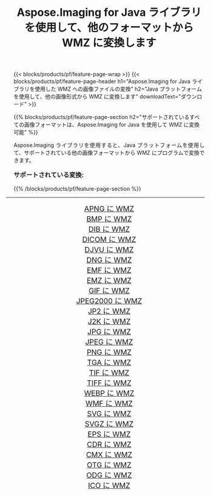 ﻿---
title: Aspose.Imaging for Java ライブラリを使用して、他のフォーマットから WMZ に変換します 
weight: 3920
url: /ja/java/conversion/to/wmz/ 
lang: ja
langdirlevel: 2
locales: zh-hans,ja,it,ru,de,es,fr,nl,id,lt,pl,pt,vi,tr,ko,zh-hant,ar,hi,th,sv,cs,uk,he
description: Aspose.Imaging を使用すると、Java を使用して他のフォーマットから WMZ に変換できます。
---

{{< blocks/products/pf/feature-page-wrap >}}
{{< blocks/products/pf/feature-page-header h1="Aspose.Imaging for Java ライブラリを使用した WMZ への画像ファイルの変換" h2="Java プラットフォームを使用して、他の画像形式から WMZ に変換します" downloadText="ダウンロード" >}}


{{% blocks/products/pf/feature-page-section  h2="サポートされているすべての画像フォーマットは、Aspose.Imaging for Java を使用して WMZ に変換可能" %}}
<p align=justify>Aspose.Imaging ライブラリを使用すると、Java プラットフォームを使用して、サポートされている他の画像フォーマットから WMZ にプログラムで変換できます。</p>
<h3 style="margin-top:16px;">
サポートされている変換:
</h3>
{{% /blocks/products/pf/feature-page-section %}}
<div class="container-fluid productfamilypage bg-gray">
    <div class="convertypes bg-gray agp-content section">
        <div class="container">
		<hr style="margin-left:-20px;"/>
		<div class="row other-converters" style="gap: 10px;font-size: 19px;text-align:center;">
		    <div class='col-md-3 other-converter remove-lp remove-rp'><a href="/imaging/ja/java/conversion/apng-to-wmz/" style="padding:15px;">APNG に WMZ</a></div>
<div class='col-md-3 other-converter remove-lp remove-rp'><a href="/imaging/ja/java/conversion/bmp-to-wmz/" style="padding:15px;">BMP に WMZ</a></div>
<div class='col-md-3 other-converter remove-lp remove-rp'><a href="/imaging/ja/java/conversion/dib-to-wmz/" style="padding:15px;">DIB に WMZ</a></div>
<div class='col-md-3 other-converter remove-lp remove-rp'><a href="/imaging/ja/java/conversion/dicom-to-wmz/" style="padding:15px;">DICOM に WMZ</a></div>
<div class='col-md-3 other-converter remove-lp remove-rp'><a href="/imaging/ja/java/conversion/djvu-to-wmz/" style="padding:15px;">DJVU に WMZ</a></div>
<div class='col-md-3 other-converter remove-lp remove-rp'><a href="/imaging/ja/java/conversion/dng-to-wmz/" style="padding:15px;">DNG に WMZ</a></div>
<div class='col-md-3 other-converter remove-lp remove-rp'><a href="/imaging/ja/java/conversion/emf-to-wmz/" style="padding:15px;">EMF に WMZ</a></div>
<div class='col-md-3 other-converter remove-lp remove-rp'><a href="/imaging/ja/java/conversion/emz-to-wmz/" style="padding:15px;">EMZ に WMZ</a></div>
<div class='col-md-3 other-converter remove-lp remove-rp'><a href="/imaging/ja/java/conversion/gif-to-wmz/" style="padding:15px;">GIF に WMZ</a></div>
<div class='col-md-3 other-converter remove-lp remove-rp'><a href="/imaging/ja/java/conversion/jpeg2000-to-wmz/" style="padding:15px;">JPEG2000 に WMZ</a></div>
<div class='col-md-3 other-converter remove-lp remove-rp'><a href="/imaging/ja/java/conversion/jp2-to-wmz/" style="padding:15px;">JP2 に WMZ</a></div>
<div class='col-md-3 other-converter remove-lp remove-rp'><a href="/imaging/ja/java/conversion/j2k-to-wmz/" style="padding:15px;">J2K に WMZ</a></div>
<div class='col-md-3 other-converter remove-lp remove-rp'><a href="/imaging/ja/java/conversion/jpg-to-wmz/" style="padding:15px;">JPG に WMZ</a></div>
<div class='col-md-3 other-converter remove-lp remove-rp'><a href="/imaging/ja/java/conversion/jpeg-to-wmz/" style="padding:15px;">JPEG に WMZ</a></div>
<div class='col-md-3 other-converter remove-lp remove-rp'><a href="/imaging/ja/java/conversion/png-to-wmz/" style="padding:15px;">PNG に WMZ</a></div>
<div class='col-md-3 other-converter remove-lp remove-rp'><a href="/imaging/ja/java/conversion/tga-to-wmz/" style="padding:15px;">TGA に WMZ</a></div>
<div class='col-md-3 other-converter remove-lp remove-rp'><a href="/imaging/ja/java/conversion/tif-to-wmz/" style="padding:15px;">TIF に WMZ</a></div>
<div class='col-md-3 other-converter remove-lp remove-rp'><a href="/imaging/ja/java/conversion/tiff-to-wmz/" style="padding:15px;">TIFF に WMZ</a></div>
<div class='col-md-3 other-converter remove-lp remove-rp'><a href="/imaging/ja/java/conversion/webp-to-wmz/" style="padding:15px;">WEBP に WMZ</a></div>
<div class='col-md-3 other-converter remove-lp remove-rp'><a href="/imaging/ja/java/conversion/wmf-to-wmz/" style="padding:15px;">WMF に WMZ</a></div>
<div class='col-md-3 other-converter remove-lp remove-rp'><a href="/imaging/ja/java/conversion/svg-to-wmz/" style="padding:15px;">SVG に WMZ</a></div>
<div class='col-md-3 other-converter remove-lp remove-rp'><a href="/imaging/ja/java/conversion/svgz-to-wmz/" style="padding:15px;">SVGZ に WMZ</a></div>
<div class='col-md-3 other-converter remove-lp remove-rp'><a href="/imaging/ja/java/conversion/eps-to-wmz/" style="padding:15px;">EPS に WMZ</a></div>
<div class='col-md-3 other-converter remove-lp remove-rp'><a href="/imaging/ja/java/conversion/cdr-to-wmz/" style="padding:15px;">CDR に WMZ</a></div>
<div class='col-md-3 other-converter remove-lp remove-rp'><a href="/imaging/ja/java/conversion/cmx-to-wmz/" style="padding:15px;">CMX に WMZ</a></div>
<div class='col-md-3 other-converter remove-lp remove-rp'><a href="/imaging/ja/java/conversion/otg-to-wmz/" style="padding:15px;">OTG に WMZ</a></div>
<div class='col-md-3 other-converter remove-lp remove-rp'><a href="/imaging/ja/java/conversion/odg-to-wmz/" style="padding:15px;">ODG に WMZ</a></div>
<div class='col-md-3 other-converter remove-lp remove-rp'><a href="/imaging/ja/java/conversion/ico-to-wmz/" style="padding:15px;">ICO に WMZ</a></div>
                </div>
        </div>
    </div>
</div>
<br/>

